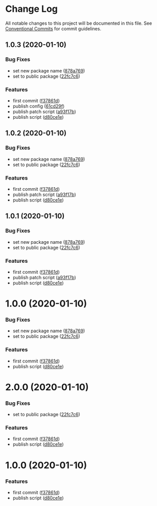 # Change Log

All notable changes to this project will be documented in this file.
See [Conventional Commits](https://conventionalcommits.org) for commit guidelines.

## 1.0.3 (2020-01-10)


### Bug Fixes

* set new package name ([878a769](https://github.com/benzKSDTC/fireorm/commit/878a769d5de4753647e6cef931ae31c6c002b455))
* set to public package ([22fc7c6](https://github.com/benzKSDTC/fireorm/commit/22fc7c698fad19c4058264f331b742065de7b1d4))


### Features

* first commit ([f37861d](https://github.com/benzKSDTC/fireorm/commit/f37861dac8e54761e702037f18bd61f8b6eed5b2))
* publish config ([61cd29f](https://github.com/benzKSDTC/fireorm/commit/61cd29f73e9276726f79e5f4ddb2c92111de8e29))
* publish patch script ([a93f17b](https://github.com/benzKSDTC/fireorm/commit/a93f17bbc8c6b6ac49896cf4cd0d5bf7e8c5971f))
* publish script ([d80ce1e](https://github.com/benzKSDTC/fireorm/commit/d80ce1e9d4e98bee9c51bb8d831a87390a332b50))





## 1.0.2 (2020-01-10)


### Bug Fixes

* set new package name ([878a769](https://github.com/benzKSDTC/fireorm/commit/878a769d5de4753647e6cef931ae31c6c002b455))
* set to public package ([22fc7c6](https://github.com/benzKSDTC/fireorm/commit/22fc7c698fad19c4058264f331b742065de7b1d4))


### Features

* first commit ([f37861d](https://github.com/benzKSDTC/fireorm/commit/f37861dac8e54761e702037f18bd61f8b6eed5b2))
* publish patch script ([a93f17b](https://github.com/benzKSDTC/fireorm/commit/a93f17bbc8c6b6ac49896cf4cd0d5bf7e8c5971f))
* publish script ([d80ce1e](https://github.com/benzKSDTC/fireorm/commit/d80ce1e9d4e98bee9c51bb8d831a87390a332b50))





## 1.0.1 (2020-01-10)


### Bug Fixes

* set new package name ([878a769](https://github.com/benzKSDTC/fireorm/commit/878a769d5de4753647e6cef931ae31c6c002b455))
* set to public package ([22fc7c6](https://github.com/benzKSDTC/fireorm/commit/22fc7c698fad19c4058264f331b742065de7b1d4))


### Features

* first commit ([f37861d](https://github.com/benzKSDTC/fireorm/commit/f37861dac8e54761e702037f18bd61f8b6eed5b2))
* publish patch script ([a93f17b](https://github.com/benzKSDTC/fireorm/commit/a93f17bbc8c6b6ac49896cf4cd0d5bf7e8c5971f))
* publish script ([d80ce1e](https://github.com/benzKSDTC/fireorm/commit/d80ce1e9d4e98bee9c51bb8d831a87390a332b50))





# 1.0.0 (2020-01-10)


### Bug Fixes

* set new package name ([878a769](https://github.com/benzKSDTC/fireorm/commit/878a769d5de4753647e6cef931ae31c6c002b455))
* set to public package ([22fc7c6](https://github.com/benzKSDTC/fireorm/commit/22fc7c698fad19c4058264f331b742065de7b1d4))


### Features

* first commit ([f37861d](https://github.com/benzKSDTC/fireorm/commit/f37861dac8e54761e702037f18bd61f8b6eed5b2))
* publish script ([d80ce1e](https://github.com/benzKSDTC/fireorm/commit/d80ce1e9d4e98bee9c51bb8d831a87390a332b50))





# 2.0.0 (2020-01-10)


### Bug Fixes

* set to public package ([22fc7c6](https://github.com/benzKSDTC/fireorm/commit/22fc7c698fad19c4058264f331b742065de7b1d4))


### Features

* first commit ([f37861d](https://github.com/benzKSDTC/fireorm/commit/f37861dac8e54761e702037f18bd61f8b6eed5b2))
* publish script ([d80ce1e](https://github.com/benzKSDTC/fireorm/commit/d80ce1e9d4e98bee9c51bb8d831a87390a332b50))





# 1.0.0 (2020-01-10)


### Features

* first commit ([f37861d](https://github.com/benzKSDTC/fireorm/commit/f37861dac8e54761e702037f18bd61f8b6eed5b2))
* publish script ([d80ce1e](https://github.com/benzKSDTC/fireorm/commit/d80ce1e9d4e98bee9c51bb8d831a87390a332b50))
